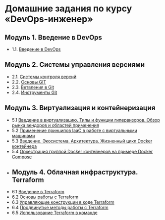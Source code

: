 # Домашние задания по курсу «DevOps-инженер»
## Модуль 1. Введение в DevOps
- 1.1. [Введение в DevOps](01-intro-01/README.md)
## Модуль 2. Системы управления версиями
- 2.1. [Системы контроля версий](02-git-01-vcs/README.md)
- 2.2. [Основы GIT](02-git-02-base/README.md)
- 2.3. [Ветвления в Git](02-git-03-branching/README.md)
- 2.4. [Инструменты Git](02-git-04-tools/README.md)
## Модуль 3. Виртуализация и контейнеризация
- 5.1 [Введение в виртуализацию. Типы и функции гипервизоров. Обзор рынка вендоров и областей применения](05-virt-01-basics/README.md)
- 5.2 [Применение принципов IaaC в работе с виртуальными машинами](05-virt-02-iaac/README.md)
- 5.3 [Введение. Экосистема. Архитектура. Жизненный цикл Docker контейнера
](05-virt-03-docker/README.md)
- 5.4 [Оркестрация группой Docker контейнеров на примере Docker Compose](05-virt-04-docker-compose/README.md)
- ## Модуль 4. Облачная инфраструктура. Terraform
- 6.1 [Введение в Terraform](06-ter-intro/README.md)
- 6.2 [Основы работы с Terraform](06-ter-02-base/README.md)
- 6.3 [Управляющие конструкции в коде Terraform](06-ter-03-str/README.md)
- 6.4 [Продвинутые методы работы с Terraform](06-ter-04-adv/README.md/README.md)
- 6.5 [Использование Terraform в команде](06-ter-05-team/README.md/README.md)